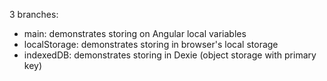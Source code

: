 3 branches:
- main: demonstrates storing on Angular local variables
- localStorage: demonstrates storing in browser's local storage
- indexedDB: demonstrates storing in Dexie (object storage with primary key)
